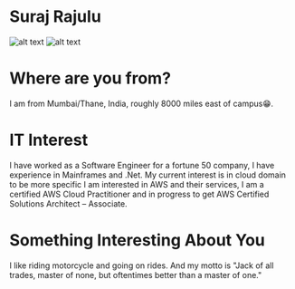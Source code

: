 # Suraj Rajulu
![alt text](https://www.surajrajulu.com/images/suraj.png "That's me.")
![alt text](https://instagram.ford4-1.fna.fbcdn.net/v/t51.2885-15/sh0.08/e35/s640x640/30077245_199035474036653_8238429464858460160_n.jpg?_nc_ht=instagram.ford4-1.fna.fbcdn.net&_nc_cat=105&_nc_ohc=47ZnhCkGfCEAX8Luyrb&edm=AABBvjUBAAAA&ccb=7-4&oh=c640a50b7078afc8e3a0783f8dc7e212&oe=612E0731&_nc_sid=83d603)

# Where are you from?
I am from Mumbai/Thane, India, roughly 8000 miles east of campus😁.

# IT Interest
I have worked as a Software Engineer for a fortune 50 company, I have experience in Mainframes and .Net. My current interest is in cloud domain to be more specific I am interested in AWS and their services, I am a certified AWS Cloud Practitioner and in progress to get AWS Certified Solutions Architect – Associate.

# Something Interesting About You
I like riding motorcycle and going on rides. And my motto is "Jack of all trades, master of none, but oftentimes better than a master of one."


